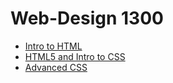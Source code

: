 # Web-Design 1300


<ul>
<li><a href="Intro_html/Intro_html/Index.html" target="_blank"> Intro to HTML </a></li>
    
<li><a href="HTML5_to_ css intro/Index.html" target="_blank"> HTML5 and Intro to CSS </a></li>
    
  <li><a href="Advanced_css/Index.html" target="_blank"> Advanced CSS </a></li>  
    
    
</ul>


